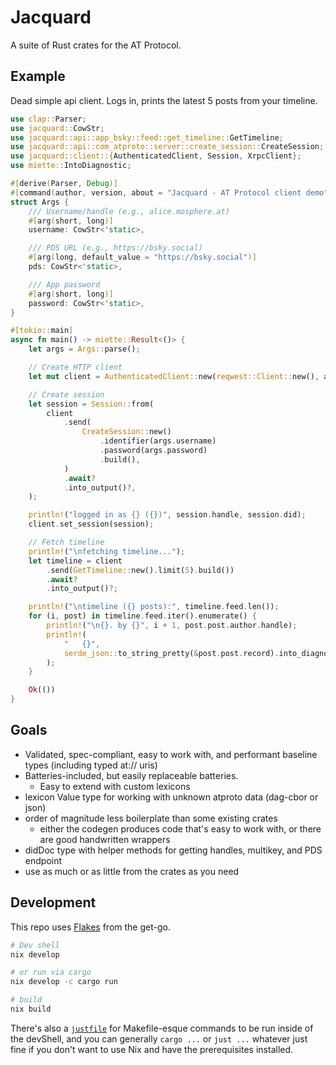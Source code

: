 # Jacquard

A suite of Rust crates for the AT Protocol.

## Example

Dead simple api client. Logs in, prints the latest 5 posts from your timeline.

```rust
use clap::Parser;
use jacquard::CowStr;
use jacquard::api::app_bsky::feed::get_timeline::GetTimeline;
use jacquard::api::com_atproto::server::create_session::CreateSession;
use jacquard::client::{AuthenticatedClient, Session, XrpcClient};
use miette::IntoDiagnostic;

#[derive(Parser, Debug)]
#[command(author, version, about = "Jacquard - AT Protocol client demo")]
struct Args {
    /// Username/handle (e.g., alice.mosphere.at)
    #[arg(short, long)]
    username: CowStr<'static>,

    /// PDS URL (e.g., https://bsky.social)
    #[arg(long, default_value = "https://bsky.social")]
    pds: CowStr<'static>,

    /// App password
    #[arg(short, long)]
    password: CowStr<'static>,
}

#[tokio::main]
async fn main() -> miette::Result<()> {
    let args = Args::parse();

    // Create HTTP client
    let mut client = AuthenticatedClient::new(reqwest::Client::new(), args.pds);

    // Create session
    let session = Session::from(
        client
            .send(
                CreateSession::new()
                    .identifier(args.username)
                    .password(args.password)
                    .build(),
            )
            .await?
            .into_output()?,
    );

    println!("logged in as {} ({})", session.handle, session.did);
    client.set_session(session);

    // Fetch timeline
    println!("\nfetching timeline...");
    let timeline = client
        .send(GetTimeline::new().limit(5).build())
        .await?
        .into_output()?;

    println!("\ntimeline ({} posts):", timeline.feed.len());
    for (i, post) in timeline.feed.iter().enumerate() {
        println!("\n{}. by {}", i + 1, post.post.author.handle);
        println!(
            "   {}",
            serde_json::to_string_pretty(&post.post.record).into_diagnostic()?
        );
    }

    Ok(())
}
```

## Goals

- Validated, spec-compliant, easy to work with, and performant baseline types (including typed at:// uris)
- Batteries-included, but easily replaceable batteries.
  - Easy to extend with custom lexicons
- lexicon Value type for working with unknown atproto data (dag-cbor or json)
- order of magnitude less boilerplate than some existing crates
  - either the codegen produces code that's easy to work with, or there are good handwritten wrappers
- didDoc type with helper methods for getting handles, multikey, and PDS endpoint
- use as much or as little from the crates as you need

## Development

This repo uses [Flakes](https://nixos.asia/en/flakes) from the get-go.

```bash
# Dev shell
nix develop

# or run via cargo
nix develop -c cargo run

# build
nix build
```

There's also a [`justfile`](https://just.systems/) for Makefile-esque commands to be run inside of the devShell, and you can generally `cargo ...` or `just ...` whatever just fine if you don't want to use Nix and have the prerequisites installed.
